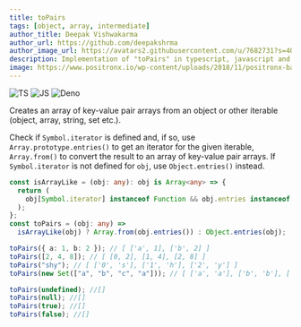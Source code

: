 ```yaml
---
title: toPairs
tags: [object, array, intermediate]
author_title: Deepak Vishwakarma
author_url: https://github.com/deepakshrma
author_image_url: https://avatars2.githubusercontent.com/u/7682731?s=400
description: Implementation of "toPairs" in typescript, javascript and deno.
image: https://www.positronx.io/wp-content/uploads/2018/11/positronx-banner-1152-1.jpg
---
```


![TS](https://img.shields.io/badge/supports-typescript-blue.svg?style=flat-square)
![JS](https://img.shields.io/badge/supports-javascript-yellow.svg?style=flat-square)
![Deno](https://img.shields.io/badge/supports-deno-green.svg?style=flat-square)

Creates an array of key-value pair arrays from an object or other iterable (object, array, string, set etc.).

Check if `Symbol.iterator` is defined and, if so, use `Array.prototype.entries()` to get an iterator for the given iterable, `Array.from()` to convert the result to an array of key-value pair arrays.
If `Symbol.iterator` is not defined for `obj`, use `Object.entries()` instead.

```ts title="typescript"
const isArrayLike = (obj: any): obj is Array<any> => {
  return (
    obj[Symbol.iterator] instanceof Function && obj.entries instanceof Function
  );
};
const toPairs = (obj: any) =>
  isArrayLike(obj) ? Array.from(obj.entries()) : Object.entries(obj);
```

```ts title="typescript"
toPairs({ a: 1, b: 2 }); // [ ['a', 1], ['b', 2] ]
toPairs([2, 4, 8]); // [ [0, 2], [1, 4], [2, 8] ]
toPairs("shy"); // [ ['0', 's'], ['1', 'h'], ['2', 'y'] ]
toPairs(new Set(["a", "b", "c", "a"])); // [ ['a', 'a'], ['b', 'b'], ['c', 'c'] ]

toPairs(undefined); //[]
toPairs(null); //[]
toPairs(true); //[]
toPairs(false); //[]
```
